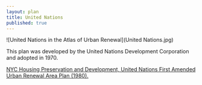 ```yaml
---
layout: plan
title: United Nations
published: true
---
```


![United Nations in the Atlas of Urban Renewal](United Nations.jpg)

This plan was developed by the United Nations Development Corporation and adopted in 1970. 

[NYC Housing Preservation and Development, United Nations First Amended Urban Renewal Area Plan (1980).](https://www.nyc.gov/assets/hpd/downloads/pdfs/services/united-nations-urp.pdf)
